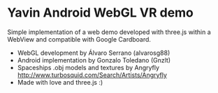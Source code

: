# Yavin Android WebGL VR demo
Simple implementation of a web demo developed with three.js within a WebView and compatible with Google Cardboard.

- WebGL development by Álvaro Serrano (alvarosg88)
- Android implementation by Gonzalo Toledano (Gnzlt)
- Spaceships .obj models and textures by Angryfly http://www.turbosquid.com/Search/Artists/Angryfly
- Made with love and three.js :)
